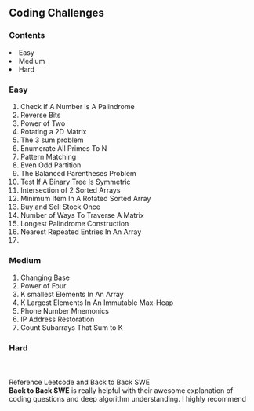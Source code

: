 ## <b>Coding Challenges</b>
### <b>Contents</b>
<li> Easy </li>
<li> Medium</li>
<li> Hard</li>

### <b>Easy</b>
 <ol>
 <li>Check If A Number is A Palindrome</li>
 <li>Reverse Bits</li>
 <li>Power of Two</li>
 <li> Rotating a 2D Matrix</li>
 <li> The 3 sum problem </li>
 <li>Enumerate All Primes To N</li>
 <li>Pattern Matching</li>
 <li>Even Odd Partition</li>
 <li>The Balanced Parentheses Problem</li>
 <li>Test If A Binary Tree Is Symmetric</li>
 <li>Intersection of 2 Sorted Arrays</li>
 <li> Minimum Item In A Rotated Sorted Array</li>
 <li> Buy and Sell Stock Once</li>
 <li>Number of Ways To Traverse A Matrix</li>
 <li> Longest Palindrome Construction</li>
 <li> Nearest Repeated Entries In An Array<li>
 </ol>
 
### <b>Medium</b>
<ol>
 <li>Changing Base</li>
 <li>Power of Four</li>
 <li>K smallest Elements In An Array</li>
 <li>K Largest Elements In An Immutable Max-Heap</li>
 <li>Phone Number Mnemonics</li>
 <li>IP Address Restoration</li>
 <li>Count Subarrays That Sum to K</li>
 </ol>
 
### <b>Hard</b>


<br><br>
Reference Leetcode and Back to Back SWE<br><b>Back to Back SWE</b> is really helpful with their awesome explanation of coding questions and deep algorithm understanding. I highly recommend


